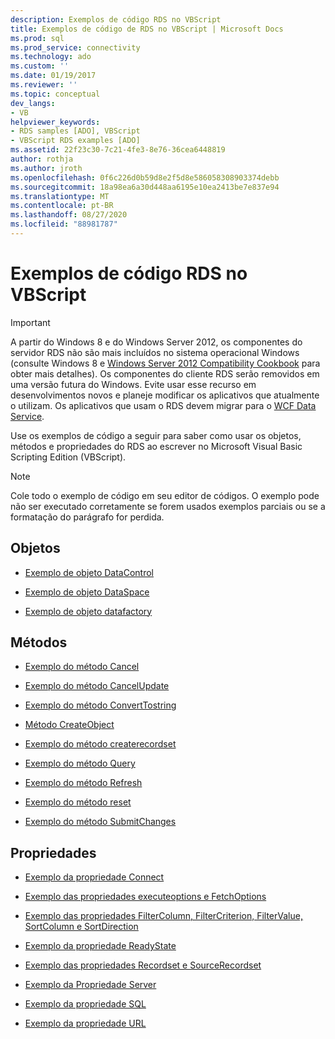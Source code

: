 ```yaml
---
description: Exemplos de código RDS no VBScript
title: Exemplos de código de RDS no VBScript | Microsoft Docs
ms.prod: sql
ms.prod_service: connectivity
ms.technology: ado
ms.custom: ''
ms.date: 01/19/2017
ms.reviewer: ''
ms.topic: conceptual
dev_langs:
- VB
helpviewer_keywords:
- RDS samples [ADO], VBScript
- VBScript RDS examples [ADO]
ms.assetid: 22f23c30-7c21-4fe3-8e76-36cea6448819
author: rothja
ms.author: jroth
ms.openlocfilehash: 0f6c226d0b59d8e2f5d8e586058308903374debb
ms.sourcegitcommit: 18a98ea6a30d448aa6195e10ea2413be7e837e94
ms.translationtype: MT
ms.contentlocale: pt-BR
ms.lasthandoff: 08/27/2020
ms.locfileid: "88981787"
---
```

# <a name="rds-code-examples-in-vbscript"></a>Exemplos de código RDS no VBScript
> [!IMPORTANT]
>  A partir do Windows 8 e do Windows Server 2012, os componentes do servidor RDS não são mais incluídos no sistema operacional Windows (consulte Windows 8 e [Windows Server 2012 Compatibility Cookbook](https://www.microsoft.com/download/details.aspx?id=27416) para obter mais detalhes). Os componentes do cliente RDS serão removidos em uma versão futura do Windows. Evite usar esse recurso em desenvolvimentos novos e planeje modificar os aplicativos que atualmente o utilizam. Os aplicativos que usam o RDS devem migrar para o [WCF Data Service](https://go.microsoft.com/fwlink/?LinkId=199565).  
  
 Use os exemplos de código a seguir para saber como usar os objetos, métodos e propriedades do RDS ao escrever no Microsoft Visual Basic Scripting Edition (VBScript).  
  
> [!NOTE]
>  Cole todo o exemplo de código em seu editor de códigos. O exemplo pode não ser executado corretamente se forem usados exemplos parciais ou se a formatação do parágrafo for perdida.  
  
## <a name="objects"></a>Objetos  
  
-   [Exemplo de objeto DataControl](./datacontrol-object-example-vbscript.md)  
  
-   [Exemplo de objeto DataSpace](./dataspace-object-and-createobject-method-example-vbscript.md)  
  
-   [Exemplo de objeto datafactory](./datafactory-object-query-method-and-createobject-method-example-vbscript.md)  
  
## <a name="methods"></a>Métodos  
  
-   [Exemplo do método Cancel](./cancel-method-example-vbscript.md)  
  
-   [Exemplo do método CancelUpdate](./cancelupdate-method-example-vbscript.md)  
  
-   [Exemplo do método ConvertTostring](./converttostring-method-example-vbscript.md)  
  
-   [Método CreateObject](./dataspace-object-and-createobject-method-example-vbscript.md)  
  
-   [Exemplo do método createrecordset](./createrecordset-method-example-vbscript.md)  
  
-   [Exemplo do método Query](./datafactory-object-query-method-and-createobject-method-example-vbscript.md)  
  
-   [Exemplo do método Refresh](./refresh-method-example-vbscript.md)  
  
-   [Exemplo do método reset](./filter-column-criterion-value-sortcolumn-sortdirection-example-vbscript.md)  
  
-   [Exemplo do método SubmitChanges](./submitchanges-method-example-vbscript.md)  
  
## <a name="properties"></a>Propriedades  
  
-   [Exemplo da propriedade Connect](./connect-property-example-vbscript.md)  
  
-   [Exemplo das propriedades executeoptions e FetchOptions](./executeoptions-and-fetchoptions-properties-example-vbscript.md)  
  
-   [Exemplo das propriedades FilterColumn, FilterCriterion, FilterValue, SortColumn e SortDirection](./filter-column-criterion-value-sortcolumn-sortdirection-example-vbscript.md)  
  
-   [Exemplo da propriedade ReadyState](./readystate-property-example-vbscript.md)  
  
-   [Exemplo das propriedades Recordset e SourceRecordset](./recordset-and-sourcerecordset-properties-example-vbscript.md)  
  
-   [Exemplo da Propriedade Server](./server-property-example-vbscript.md)  
  
-   [Exemplo da propriedade SQL](./sql-property-example-vbscript.md)  
  
-   [Exemplo da propriedade URL](./url-property-example-vbscript.md)